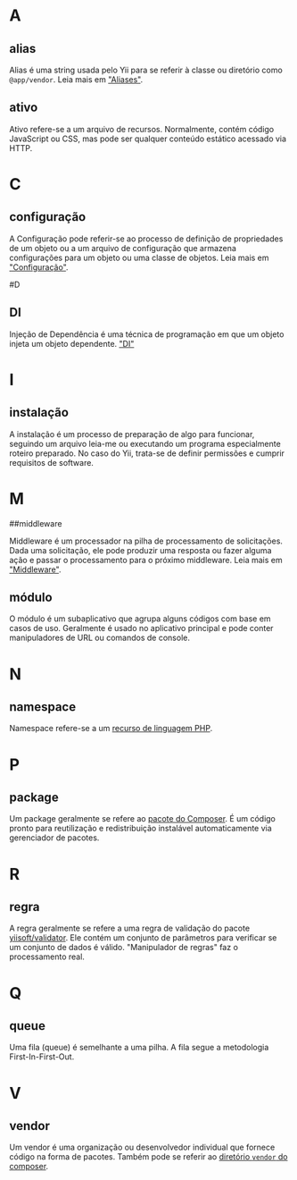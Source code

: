 # A

## alias

Alias é uma string usada pelo Yii para se referir à classe ou diretório como `@app/vendor`.
Leia mais em ["Aliases"](concept/aliases.md).

## ativo

Ativo refere-se a um arquivo de recursos. Normalmente, contém código JavaScript ou CSS, mas pode ser qualquer conteúdo estático acessado via HTTP.

# C

## configuração

A Configuração pode referir-se ao processo de definição de propriedades de um objeto ou a um arquivo de configuração que armazena
configurações para um objeto ou uma classe de objetos. Leia mais em ["Configuração"](concept/configuration.md).

#D

## DI

Injeção de Dependência é uma técnica de programação em que um objeto injeta um objeto dependente. ["DI"](concept/di-container.md)

# I

## instalação

A instalação é um processo de preparação de algo para funcionar, seguindo um arquivo leia-me ou executando um programa especialmente
roteiro preparado. No caso do Yii, trata-se de definir permissões e cumprir requisitos de software.

# M

##middleware

Middleware é um processador na pilha de processamento de solicitações. Dada uma solicitação, ele pode produzir uma resposta ou fazer alguma
ação e passar o processamento para o próximo middleware. Leia mais em ["Middleware"](structure/middleware.md).

## módulo

O módulo é um subaplicativo que agrupa alguns códigos com base em casos de uso. Geralmente é usado no aplicativo principal
e pode conter manipuladores de URL ou comandos de console.

# N

## namespace

Namespace refere-se a um [recurso de linguagem PHP](https://www.php.net/manual/en/language.namespaces.php).

# P

## package

Um package geralmente se refere ao [pacote do Composer](https://getcomposer.org/doc/). É um código pronto para reutilização e redistribuição instalável automaticamente via gerenciador de pacotes.

# R

## regra

A regra geralmente se refere a uma regra de validação do pacote [yiisoft/validator](https://github.com/yiisoft/validator).
Ele contém um conjunto de parâmetros para verificar se um conjunto de dados é válido.
"Manipulador de regras" faz o processamento real.

# Q

## queue

Uma fila (queue) é semelhante a uma pilha. A fila segue a metodologia First-In-First-Out.

# V

## vendor

Um vendor é uma organização ou desenvolvedor individual que fornece código na forma de pacotes. Também pode se referir ao [diretório `vendor` do composer](https://getcomposer.org/doc/).